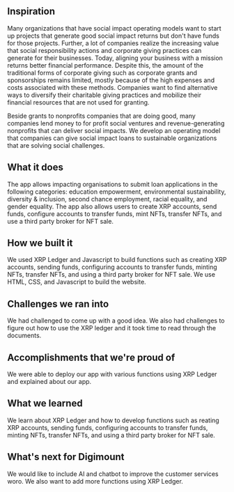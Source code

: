 ## Inspiration
Many organizations that have social impact operating models want to start up projects that generate good social impact returns but don't have funds for those projects. Further, a lot of  companies realize the increasing value that social responsibility actions and corporate giving practices can generate for their businesses. Today, aligning your business with a mission returns better financial performance. Despite this, the amount of the traditional forms of corporate giving such as corporate grants and sponsorships remains limited, mostly because of the high expenses and costs associated with these methods. Companies want to find alternative ways to diversify their charitable giving practices and mobilize their financial resources that are not used for granting.

Beside grants to nonprofits companies that are doing good, many companies lend money to for profit social ventures and revenue-generating nonprofits that can deliver social impacts. We develop an operating model that companies can give social impact loans to sustainable organizations that are solving social challenges.

## What it does
The app allows impacting organisations to submit loan applications in the following categories: education empowerment, environmental sustainability, diversity & inclusion, second chance employment, racial equality, and gender equality. The app also allows users to create XRP accounts, send funds, configure accounts to transfer funds, mint NFTs, transfer NFTs, and use a third party broker for NFT sale. 


## How we built it
We used XRP Ledger and Javascript to build functions such as creating XRP accounts, sending funds, configuring accounts to transfer funds, minting NFTs, transfer NFTs, and using a third party broker for NFT sale. We use HTML, CSS, and Javascript to build the website. 

## Challenges we ran into
We had challenged to come up with a good idea. We also had challenges to figure out how to use the XRP ledger and it took time to read through the documents. 

## Accomplishments that we're proud of
We were able to deploy our app with various functions using XRP Ledger and explained about our app.

## What we learned
We learn about XRP Ledger and how to develop functions such as reating XRP accounts, sending funds, configuring accounts to transfer funds, minting NFTs, transfer NFTs, and using a third party broker for NFT sale. 

## What's next for Digimount
We would like to include AI and chatbot to improve the customer services woro. We also want to add more functions using XRP Ledger. 
